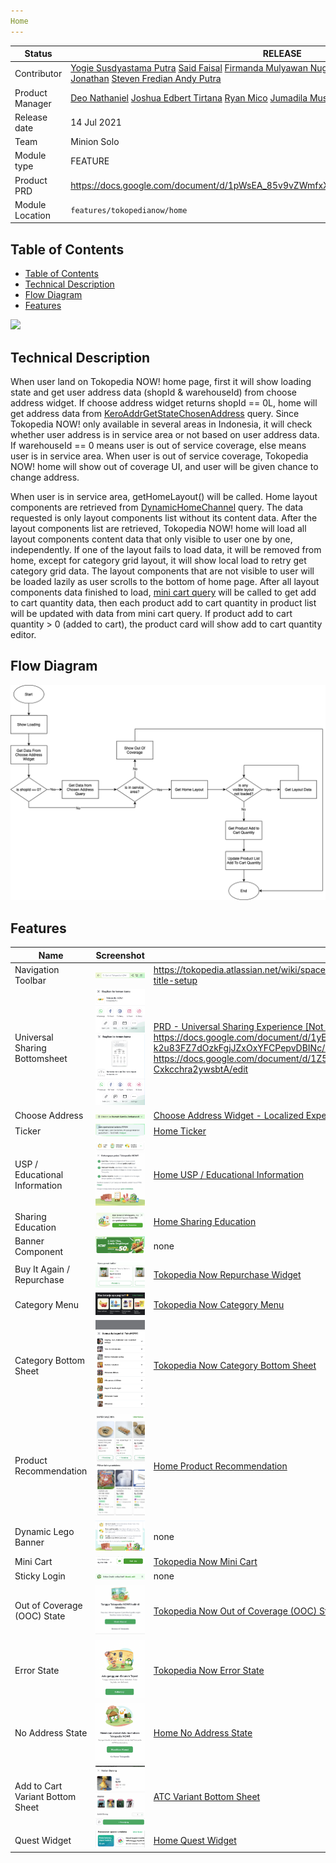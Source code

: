 ```yaml
---
Home
---
```



| **Status** | <!--start status:GREEN-->RELEASE<!--end status--> |
| --- | --- |
| Contributor | [Yogie Susdyastama Putra](https://tokopedia.atlassian.net/wiki/people/5c6bf2e6f1a05835f933bf30?ref=confluence) [Said Faisal](https://tokopedia.atlassian.net/wiki/people/5e25eee0ee264b0e745862c3?ref=confluence) [Firmanda Mulyawan Nugroho](https://tokopedia.atlassian.net/wiki/people/5d91c148fdfa560dcc3a040f?ref=confluence) [Reza Gama Hidayat](https://tokopedia.atlassian.net/wiki/people/5def15952702bc0ec7e775c5?ref=confluence) [Misael Jonathan](https://tokopedia.atlassian.net/wiki/people/60051d42e64c95006fbaad73?ref=confluence) [Steven Fredian Andy Putra](https://tokopedia.atlassian.net/wiki/people/557058:20782bf2-2a29-413c-b75c-ce30c92cad9e?ref=confluence) |
| Product Manager | [Deo Nathaniel](https://tokopedia.atlassian.net/wiki/people/5c6be6f577edd55f716a2258?ref=confluence) [Joshua Edbert Tirtana](https://tokopedia.atlassian.net/wiki/people/60f7ac85f026ab007029a6bf?ref=confluence) [Ryan Mico](https://tokopedia.atlassian.net/wiki/people/5c6bedd8cff26405c30ad1b1?ref=confluence) [Jumadila Mustika](https://tokopedia.atlassian.net/wiki/people/61c037f6a54af90069a11858?ref=confluence) |
| Release date | 14 Jul 2021 |
| Team | Minion Solo |
| Module type | <!--start status:YELLOW-->FEATURE<!--end status--> |
| Product PRD | <https://docs.google.com/document/d/1pWsEA_85v9vZWmfxXo5DC0xsb7QWDu_cTNjMMQpnFsk/edit> |
| Module Location | `features/tokopedianow/home` |

## Table of Contents

- [Table of Contents](https://tokopedia.atlassian.net/wiki/spaces/PA/pages/1728218506/Home#Table-of-Contents)
- [Technical Description](https://tokopedia.atlassian.net/wiki/spaces/PA/pages/1728218506/Home#Technical-Description)
- [Flow Diagram](https://tokopedia.atlassian.net/wiki/spaces/PA/pages/1728218506/Home#Flow-Diagram)
- [Features](https://tokopedia.atlassian.net/wiki/spaces/PA/pages/1728218506/Home#Features)

![](res/Screenshot_2021-11-12-14-04-57-323_com.tokopedia.tkpd.jpg)

## Technical Description

When user land on Tokopedia NOW! home page, first it will show loading state and get user address data (shopId & warehouseId) from choose address widget. If choose address widget returns shopId == 0L, home will get address data from [KeroAddrGetStateChosenAddress](/wiki/spaces/LG/pages/1145635698) query. Since Tokopedia NOW! only available in several areas in Indonesia, it will check whether user address is in service area or not based on user address data. If warehouseId == 0 means user is out of service coverage, else means user is in service area. When user is out of service coverage, Tokopedia NOW! home will show out of coverage UI, and user will be given chance to change address. 

When user is in service area, getHomeLayout() will be called. Home layout components are retrieved from [DynamicHomeChannel](/wiki/spaces/HP/pages/381550603) query. The data requested is only layout components list without its content data. After the layout components list are retrieved, Tokopedia NOW! home will load all layout components content data that only visible to user one by one, independently. If one of the layout fails to load data, it will be removed from home, except for category grid layout, it will show local load to retry get category grid data. The layout components that are not visible to user will be loaded lazily as user scrolls to the bottom of home page. After all layout components data finished to load, [mini cart query](https://tokopedia.atlassian.net/wiki/spaces/TTD/pages/1477936471/GraphQL+Mini+Cart) will be called to get add to cart quantity data, then each product add to cart quantity in product list will be updated with data from mini cart query. If product add to cart quantity > 0 (added to cart), the product card will show add to cart quantity editor.

## Flow Diagram

![Image](res/home_flow_diagram.png)

## Features

| **Name** | **Screenshot**                                                                                                      | **Link** |
| --- |---------------------------------------------------------------------------------------------------------------------| --- |
| Navigation Toolbar | ![](res/home_navigation_toolbar.png)<br/>                                                                           | <https://tokopedia.atlassian.net/wiki/spaces/PA/pages/967945643/Navigation+Toolbar#Toolbar-title-setup>  |
| Universal Sharing Bottomsheet | ![](res/home_universal_sharing_bottomsheet.png)<br/>![](res/home_universal_sharing_bottomsheet_screenshot.png)<br/> | [PRD - Universal Sharing Experience [Not Updated]](/wiki/spaces/CO/pages/1340674521) <https://docs.google.com/document/d/1yEDJmmLJ4V-k2u83FZ7dOzkFgjJZxOxYFCPepvDBINc/edit> <https://docs.google.com/document/d/1Z5wXNwYxRNKNqVFUBUfxVgUdCRk-Cxkcchra2ywsbtA/edit>  |
| Choose Address | ![](res/home_choose_address.png)<br/>                                                                               | [Choose Address Widget - Localized Experience](/wiki/spaces/PA/pages/1157243000/Choose+Address+Widget+-+Localized+Experience)  |
| Ticker | ![](res/home_ticker.png)<br/>                                                                                       | [Home Ticker](/wiki/spaces/PA/pages/1845920179/Home+Ticker)  |
| USP / Educational Information | ![](res/home_usp_educational_information.png)<br/>![](res/home_usp_educational_information_bottomsheet.png)<br/>    | [Home USP / Educational Information](/wiki/spaces/PA/pages/1845822243)  |
| Sharing Education | ![](res/home_sharing_education.png)<br/>                                                                            | [Home Sharing Education](/wiki/spaces/PA/pages/1845855118/Home+Sharing+Education)  |
| Banner Component | ![](res/home_banner.png)<br/>                                                                                       | none |
| Buy It Again / Repurchase | ![](res/home_repurchase_widget.png)<br/>                                                                            | [Tokopedia Now Repurchase Widget](/wiki/spaces/PA/pages/1732379776/Tokopedia+Now+Repurchase+Widget)  |
| Category Menu | ![](res/home_category_menu.png)<br/>                                                                                | [Tokopedia Now Category Menu](/wiki/spaces/PA/pages/1844544240/Tokopedia+Now+Category+Menu)  |
| Category Bottom Sheet | ![](res/home_category_bottomsheet.png)<br/>                                                                         | [Tokopedia Now Category Bottom Sheet](/wiki/spaces/PA/pages/1533447808/Tokopedia+Now+Category+Bottom+Sheet)  |
| Product Recommendation | ![](res/home_product_recommendation.png)<br/>![](res/home_product_recommendation_without_atc.png)<br/>              | [Home Product Recommendation](/wiki/spaces/PA/pages/1846969610/Home+Product+Recommendation)  |
| Dynamic Lego Banner | ![](res/home_dynamic_lego_banner.png)<br/>                                                                          | none |
| Mini Cart | ![](res/home_minicart.png)<br/>                                                                                     | [Tokopedia Now Mini Cart](/wiki/spaces/PA/pages/1843758861/Tokopedia+Now+Mini+Cart)  |
| Sticky Login  | ![](res/home_sticky_login.png)<br/>                                                                                 | none |
| Out of Coverage (OOC) State | ![](res/home_ooc.png)<br/>                                                                                          | [Tokopedia Now Out of Coverage (OOC) State](/wiki/spaces/PA/pages/1845790121/Tokopedia+Now+Out+of+Coverage+%28OOC%29+State)  |
| Error State | ![](res/home_error_state.png)<br/>                                                                                  | [Tokopedia Now Error State](/wiki/spaces/PA/pages/1845724290/Tokopedia+Now+Error+State)  |
| No Address State | ![](res/home_no_address_state.png)<br/>                                                                             | [Home No Address State](/wiki/spaces/PA/pages/1845887889/Home+No+Address+State)  |
| Add to Cart Variant Bottom Sheet | ![](res/home_atc_variant_bottomsheet.png)<br/>                                                                      | [ATC Variant Bottom Sheet](/wiki/spaces/PA/pages/1522500791/ATC+Variant+Bottom+Sheet)  |
| Quest Widget | ![](res/home_quest.png)<br/>                                                                                        | [Home Quest Widget](/wiki/spaces/PA/pages/2149450712/Home+Quest+Widget)  |

